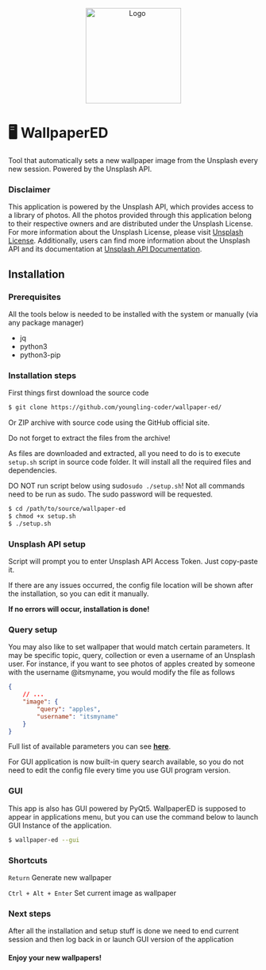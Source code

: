 <p align="center">
  <img width=192 src="https://github.com/youngling-coder/wallpaper-ed/assets/142408709/1fd235db-ad18-4ae5-bbd1-7747650b57a8" alt="Logo"/>
</p>

# 🖥️ WallpaperED

Tool that automatically sets a new wallpaper image from the Unsplash every new session. Powered by the Unsplash API.

### Disclaimer

This application is powered by the Unsplash API, which provides access to a library of photos. All the photos provided through this application belong to their respective owners and are distributed under the Unsplash License. For more information about the Unsplash License, please visit [Unsplash License](https://unsplash.com/license
). Additionally, users can find more information about the Unsplash API and its documentation at [Unsplash API Documentation](https://unsplash.com/documentation
).

## Installation

### Prerequisites

All the tools below is needed to be installed with the system or manually (via any package manager)
- jq
- python3
- python3-pip

### Installation steps

First things first download the source code

```sh
$ git clone https://github.com/youngling-coder/wallpaper-ed/
```

Or ZIP archive with source code using the GitHub official site.

Do not forget to extract the files from the archive!

As files are downloaded and extracted, all you need to do is to execute ```setup.sh``` script in source code folder. It will install all the required files and dependencies.


DO NOT run script below using sudo```sudo ./setup.sh```! Not all commands need to be run as sudo. The sudo password will be requested.
```sh
$ cd /path/to/source/wallpaper-ed
$ chmod +x setup.sh
$ ./setup.sh
```
### Unsplash API setup
Script will prompt you to enter Unsplash API Access Token. Just copy-paste it.

If there are any issues occurred, the config file location will be shown after the installation, so you can edit it manually. 

**If no errors will occur, installation is done!**

### Query setup

You may also like to set wallpaper that would match certain parameters. It may be specific topic,
query, collection or even a username of an Unsplash user. For instance, if you want to see photos
of apples created by someone with the username @itsmyname, you would modify the file as follows

```json
{
    // ...
    "image": {
        "query": "apples",
        "username": "itsmyname"
    }
}
```

Full list of available parameters you can see **[here](https://unsplash.com/documentation#get-a-random-photo)**.

For GUI application is now built-in query search available, so you do not need to edit the config 
file every time you use GUI program version.

### GUI

This app is also has GUI powered by PyQt5. WallpaperED is supposed to appear in applications menu, 
but you can use the command below to launch GUI Instance of the application.

```sh
$ wallpaper-ed --gui
```

### Shortcuts

`Return` Generate new wallpaper

`Ctrl + Alt + Enter` Set current image as wallpaper

### Next steps

After all the installation and setup stuff is done we need to end current session and then log back in or launch GUI version of the application

#### Enjoy your new wallpapers!
